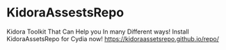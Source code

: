 # KidoraAssestsRepo
Kidora Toolkit That Can Help you In many Different ways!
Install KidoraAssetsRepo for Cydia now! https://kidoraassetsrepo.github.io/repo/
